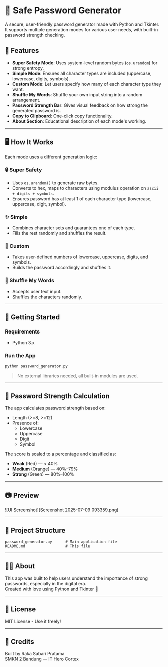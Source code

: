 
# 🔐 Safe Password Generator

A secure, user-friendly password generator made with Python and Tkinter.  
It supports multiple generation modes for various user needs, with built-in password strength checking.

## 🌟 Features

- **Super Safety Mode**: Uses system-level random bytes (`os.urandom`) for strong entropy.
- **Simple Mode**: Ensures all character types are included (uppercase, lowercase, digits, symbols).
- **Custom Mode**: Let users specify how many of each character type they want.
- **Shuffle My Words**: Shuffle your own input string into a random arrangement.
- **Password Strength Bar**: Gives visual feedback on how strong the generated password is.
- **Copy to Clipboard**: One-click copy functionality.
- **About Section**: Educational description of each mode's working.

---

## 🖥️ How It Works

Each mode uses a different generation logic:

### 🔒 Super Safety
- Uses `os.urandom()` to generate raw bytes.
- Converts to hex, maps to characters using modulus operation on `ascii + digits + symbols`.
- Ensures password has at least 1 of each character type (lowercase, uppercase, digit, symbol).

### ✨ Simple
- Combines character sets and guarantees one of each type.
- Fills the rest randomly and shuffles the result.

### 🧪 Custom
- Takes user-defined numbers of lowercase, uppercase, digits, and symbols.
- Builds the password accordingly and shuffles it.

### 🔄 Shuffle My Words
- Accepts user text input.
- Shuffles the characters randomly.

---

## 🚀 Getting Started

### Requirements
- Python 3.x

### Run the App

```bash
python password_generator.py
```

> No external libraries needed, all built-in modules are used.

---

## 🧠 Password Strength Calculation

The app calculates password strength based on:
- Length (>=8, >=12)
- Presence of:
  - Lowercase
  - Uppercase
  - Digit
  - Symbol

The score is scaled to a percentage and classified as:
- **Weak** (Red) — < 40%
- **Medium** (Orange) — 40%–79%
- **Strong** (Green) — 80%–100%

---

## 📷 Preview

![UI Screenshot](Screenshot 2025-07-09 093359.png) <!-- Replace this with your own screenshot if hosted -->

---

## 📁 Project Structure

```
password_generator.py      # Main application file
README.md                  # This file
```

---

## 🙋‍♂️ About

This app was built to help users understand the importance of strong passwords, especially in the digital era.  
Created with love using Python and Tkinter 💚

---

## 📄 License

MIT License - Use it freely!

---

## 💬 Credits

Built by Raka Sabari Pratama  
SMKN 2 Bandung — IT Hero Cortex

